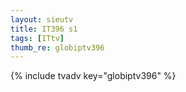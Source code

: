 ```yaml
--- 
layout: sieutv
title: IT396 s1
tags: [ITtv]
thumb_re: globiptv396
---
```

{% include tvadv key="globiptv396" %} 
